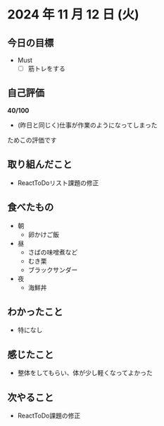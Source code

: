 # 2024 年 11 月 12 日 (火)

## 今日の目標
- Must
  - [ ] 筋トレをする 

## 自己評価
__40/100__
- (昨日と同じく)仕事が作業のようになってしまった

ためこの評価です

## 取り組んだこと
- ReactToDoリスト課題の修正

## 食べたもの
- 朝
  - 卵かけご飯
- 昼
  - さばの味噌煮など
  - むき栗
  - ブラックサンダー
- 夜
  - 海鮮丼

## わかったこと
- 特になし

## 感じたこと
- 整体をしてもらい、体が少し軽くなってよかった

## 次やること
- ReactToDo課題の修正

